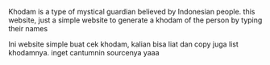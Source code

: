 Khodam is a type of mystical guardian believed by Indonesian people. this website, just a simple website to generate a khodam of the person by typing their names

Ini website simple buat cek khodam, kalian bisa liat dan copy juga list khodamnya. inget cantumnin sourcenya yaaa
